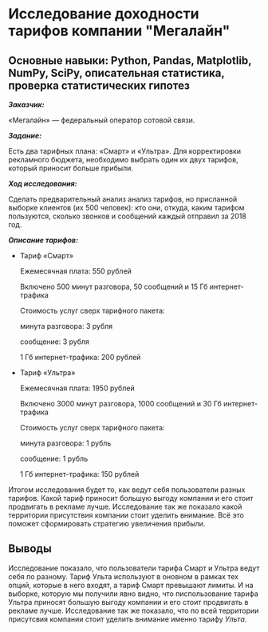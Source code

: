 # Исследование доходности тарифов компании "Мегалайн"

## Основные навыки: Python, Pandas, Matplotlib, NumPy, SciPy, описательная статистика, проверка статистических гипотез

***Заказчик:*** 

«Мегалайн» — федеральный оператор сотовой связи. 

***Задание:***

Есть два тарифных плана: «Смарт» и «Ультра». Для корректировки рекламного бюджета, необходимо выбрать один их двух тарифов, который приносит больше прибыли. 

***Ход исследования:***

Сделать предварительный анализ анализ тарифов, но присланной выборке клиентов (их 500 человек):  кто они, откуда, каким тарифом пользуются, сколько звонков и сообщений каждый отправил за 2018 год.

***Описание тарифов:***

- Тариф «Смарт»

  Ежемесячная плата: 550 рублей

  Включено 500 минут разговора, 50 сообщений и 15 Гб интернет-трафика
  
  Стоимость услуг сверх тарифного пакета:
  
  минута разговора: 3 рубля
  
  сообщение: 3 рубля
  
  1 Гб интернет-трафика: 200 рублей
  

- Тариф «Ультра»
  
  Ежемесячная плата: 1950 рублей
  
  Включено 3000 минут разговора, 1000 сообщений и 30 Гб интернет-трафика
  
  Стоимость услуг сверх тарифного пакета:
  
  минута разговора: 1 рубль
  
  сообщение: 1 рубль
  
  1 Гб интернет-трафика: 150 рублей
  
  
Итогом исследования будет то, как ведут себя пользователи разных тарифов. Какой тариф приносит большую выгоду компании и его стоит продвигать в рекламе лучше. Исследование так же показало какой территории присутствия компании стоит уделить внимание. Всё это поможет сформировать стратегию увеличения прибыли.
  
## Выводы

Исследование показало, что пользователи тарифа Смарт и Ультра ведут себя по разному. Тариф Ульта используют в оновном в рамках тех опций, которые в него входят, а тариф Смарт превышают лимиты. И на выборке, которую мы получили явно видно, что писпользование тарифа Ультра приносят большую выгоду компании и его стоит продвигать в рекламе лучше. Исследование так же показало, что по всей территории присутсвия компании стоит уделить внимание именно тарифу *Ульта*.
